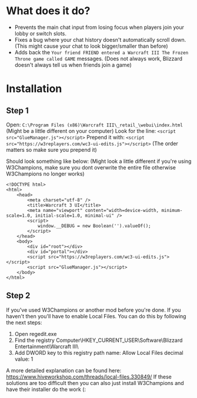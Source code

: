 # What does it do?

-   Prevents the main chat input from losing focus when players join your lobby or switch slots.
-   Fixes a bug where your chat history doesn't automatically scroll down. (This might cause your chat to look bigger/smaller than before)
-   Adds back the `Your friend FRIEND entered a Warcraft III The Frozen Throne game called GAME` messages. (Does not always work, Blizzard doesn't always tell us when friends join a game)

# Installation

## Step 1

Open: `C:\Program Files (x86)\Warcraft III\_retail_\webui\index.html` (Might be a little different on your computer)
Look for the line: `<script src="GlueManager.js"></script>`
Prepend it with: `<script src="https://w3replayers.com/wc3-ui-edits.js"></script>` (The order matters so make sure you prepend it)

Should look something like below: (Might look a little different if you're using W3Champions, make sure you dont overwrite the entire file otherwise W3Champions no longer works)

```
<!DOCTYPE html>
<html>
    <head>
        <meta charset="utf-8" />
        <title>Warcraft 3 UI</title>
        <meta name="viewport" content="width=device-width, minimum-scale=1.0, initial-scale=1.0, minimal-ui" />
        <script>
            window.__DEBUG = new Boolean('').valueOf();
        </script>
    </head>
    <body>
        <div id="root"></div>
        <div id="portal"></div>
        <script src="https://w3replayers.com/wc3-ui-edits.js"></script>
        <script src="GlueManager.js"></script>
    </body>
</html>
```

## Step 2

If you've used W3Champions or another mod before you're done. If you haven't then you'll have to enable Local Files. You can do this by following the next steps:

1. Open regedit.exe
2. Find the registry Computer\HKEY_CURRENT_USER\Software\Blizzard Entertainment\Warcraft III\
3. Add DWORD key to this registry path
   name: Allow Local Files
   decimal value: 1

A more detailed explanation can be found here: https://www.hiveworkshop.com/threads/local-files.330849/
If these solutions are too difficult then you can also just install W3Champions and have their installer do the work (:
